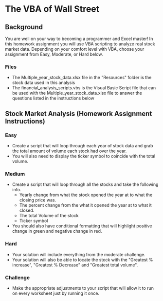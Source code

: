 # The VBA of Wall Street
## Background
You are well on your way to becoming a programmer and Excel master! In this homework assignment you will use VBA scripting to analyze real stock market data. Depending on your comfort level with VBA, choose your assignment from Easy, Moderate, or Hard below.
### Files
* The Multiple_year_stock_data.xlsx file in the "Resources" folder is the stock data used in this analysis
* The financial_analysis_scripts.vbs is the Visual Basic Script file that can be used with the Multiple_year_stock_data.xlsx file to answer the questions listed in the instructions below
## Stock Market Analysis (Homework Assignment Instructions)
### Easy
* Create a script that will loop through each year of stock data and grab the total amount of volume each stock had over the year.
* You will also need to display the ticker symbol to coincide with the total volume.
### Medium
* Create a script that will loop through all the stocks and take the following info.
   * Yearly change from what the stock opened the year at to what the closing price was.
   * The percent change from the what it opened the year at to what it closed.
   * The total Volume of the stock
   * Ticker symbol
* You should also have conditional formatting that will highlight positive change in green and negative change in red.
### Hard
* Your solution will include everything from the moderate challenge.
* Your solution will also be able to locate the stock with the "Greatest % increase", "Greatest % Decrease" and "Greatest total volume".
### Challenge
* Make the appropriate adjustments to your script that will allow it to run on every worksheet just by running it once.
